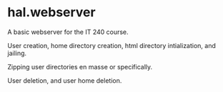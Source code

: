 # hal.webserver

A basic webserver for the IT 240 course.

User creation, home directory creation, html directory intialization, and jailing.

Zipping user directories en masse or specifically.

User deletion, and user home deletion.
